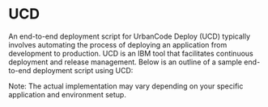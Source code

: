 # UCD
An end-to-end deployment script for UrbanCode Deploy (UCD) typically involves automating the process of deploying an application from development to production. UCD is an IBM tool that facilitates continuous deployment and release management. Below is an outline of a sample end-to-end deployment script using UCD:

Note: The actual implementation may vary depending on your specific application and environment setup.
